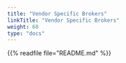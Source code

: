 ```yaml
---
title: "Vendor Specific Brokers"
linkTitle: "Vendor Specific Brokers"
weight: 60
type: "docs"
---
```


{{% readfile file="README.md" %}}
